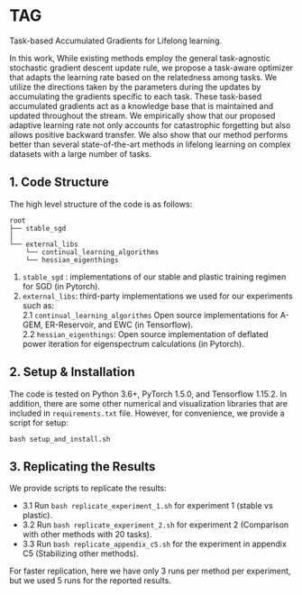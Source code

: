 # TAG
Task-based Accumulated Gradients for Lifelong learning.

In this work, While existing methods employ the general task-agnostic stochastic gradient descent update rule, we propose a task-aware optimizer that adapts the learning rate based on the relatedness among tasks. We utilize the directions taken by the parameters during the updates by accumulating the gradients specific to each task. These task-based accumulated gradients act as a knowledge base that is maintained and updated throughout the stream. We empirically show that our proposed adaptive learning rate not only accounts for catastrophic forgetting but also allows positive backward transfer. We also show that our method performs better than several state-of-the-art methods in lifelong learning on complex datasets with a large number of tasks. 



## 1. Code Structure
The high level structure of the code is as follows:

```
root
├── stable_sgd
│   
└── external_libs
    └── continual_learning_algorithms
    └── hessian_eigenthings
```

1. `stable_sgd`   : implementations of our stable and plastic training regimen for SGD (in Pytorch).      
2. `external_libs`: third-party implementations we used for our experiments such as:   
    2.1 `continual_learning_algorithms` Open source implementations for A-GEM, ER-Reservoir, and EWC (in Tensorflow).   
    2.2 `hessian_eigenthings`: Open source implementation of deflated power iteration for eigenspectrum calculations (in Pytorch).  

## 2. Setup & Installation
The code is tested on Python 3.6+, PyTorch 1.5.0, and Tensorflow 1.15.2. In addition, there are some other numerical and visualization libraries that are included in ``requirements.txt`` file. However, for convenience, we provide a script for setup:   
```
bash setup_and_install.sh
```

## 3. Replicating the Results
We provide scripts to replicate the results:   
 * 3.1 Run ```bash replicate_experiment_1.sh``` for experiment 1 (stable vs plastic).   
 * 3.2 Run ```bash replicate_experiment_2.sh``` for experiment 2 (Comparison with other methods with 20 tasks).
 * 3.3 Run ```bash replicate_appendix_c5.sh```  for the experiment in appendix C5 (Stabilizing other methods).
 
For faster replication, here we have only 3 runs per method per experiment, but we used 5 runs for the reported results.